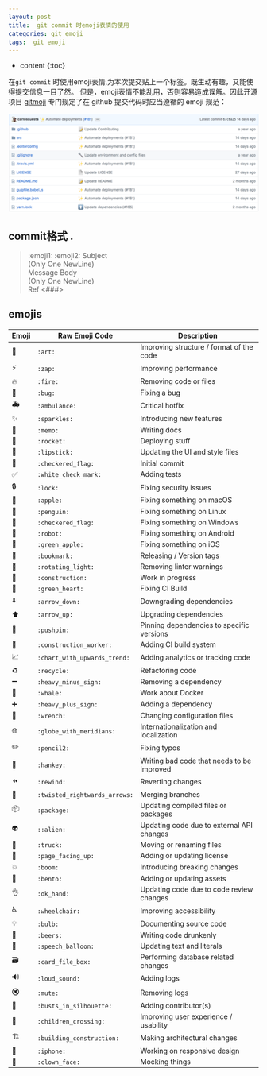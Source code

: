 ```yaml
---
layout: post
title:  git commit 时emoji表情的使用
categories: git emoji 
tags:  git emoji
---
```


* content
{:toc}


在`git commit` 时使用emoji表情,为本次提交贴上一个标签。既生动有趣，又能使得提交信息一目了然。
但是，emoji表情不能乱用，否则容易造成误解。因此开源项目 [gitmoji](https://gitmojicarloscuestame/) 专门规定了在 github 提交代码时应当遵循的 emoji 规范：

![](/assets/images/20180128001.png)




## commit格式 . 
>:emoji1: :emoji2: Subject   
>(Only One NewLine)   
>Message Body  
>(Only One NewLine)   
>Ref <###>   


## emojis

| Emoji | Raw Emoji Code                | Description                              |
| ----- | ----------------------------- | ---------------------------------------- |
| 🎨    | `:art:`                       | Improving structure / format of the code |
| ⚡️    | `:zap:`                       | Improving performance                    |
| 🔥    | `:fire:`                      | Removing code or files                   |
| 🐛    | `:bug:`                       | Fixing a bug                             |
| 🚑    | `:ambulance:`                 | Critical hotfix                          |
| ✨     | `:sparkles:`                  | Introducing new features                 |
| 📝    | `:memo:`                      | Writing docs                             |
| 🚀    | `:rocket:`                    | Deploying stuff                          |
| 💄    | `:lipstick:`                  | Updating the UI and style files          |
| 🎉    | `:checkered_flag:`            | Initial commit                           |
| ✅     | `:white_check_mark:`          | Adding tests                             |
| 🔒    | `:lock:`                      | Fixing security issues                   |
| 🍎    | `:apple:`                     | Fixing something on macOS                |
| 🐧    | `:penguin:`                   | Fixing something on Linux                |
| 🏁    | `:checkered_flag:`            | Fixing something on Windows              |
| 🤖    | `:robot:`                     | Fixing something on Android              |
| 🍏    | `:green_apple:`               | Fixing something on iOS                  |
| 🔖    | `:bookmark:`                  | Releasing / Version tags                 |
| 🚨    | `:rotating_light:`            | Removing linter warnings                 |
| 🚧    | `:construction:`              | Work in progress                         |
| 💚    | `:green_heart:`               | Fixing CI Build                          |
| ⬇️    | `:arrow_down:`                | Downgrading dependencies                 |
| ⬆️    | `:arrow_up:`                  | Upgrading dependencies                   |
| 📌    | `:pushpin:`                   | Pinning dependencies to specific versions |
| 👷    | `:construction_worker:`       | Adding CI build system                   |
| 📈    | `:chart_with_upwards_trend:`  | Adding analytics or tracking code        |
| ♻️    | `:recycle:`                   | Refactoring code                         |
| ➖     | `:heavy_minus_sign:`          | Removing a dependency                    |
| 🐳    | `:whale:`                     | Work about Docker                        |
| ➕     | `:heavy_plus_sign:`           | Adding a dependency                      |
| 🔧    | `:wrench:`                    | Changing configuration files             |
| 🌐    | `:globe_with_meridians:`      | Internationalization and localization    |
| ✏️    | `:pencil2:`                   | Fixing typos                             |
| 💩    | `:hankey:`                    | Writing bad code that needs to be improved |
| ⏪     | `:rewind:`                    | Reverting changes                        |
| 🔀    | `:twisted_rightwards_arrows:` | Merging branches                         |
| 📦    | `:package:`                   | Updating compiled files or packages      |
| 👽    | `::alien:`                    | Updating code due to external API changes |
| 🚚    | `:truck:`                     | Moving or renaming files                 |
| 📄    | `:page_facing_up:`            | Adding or updating license               |
| 💥    | `:boom:`                      | Introducing breaking changes             |
| 🍱    | `:bento:`                     | Adding or updating assets                |
| 👌    | `:ok_hand:`                   | Updating code due to code review changes |
| ♿️    | `:wheelchair:`                | Improving accessibility                  |
| 💡    | `:bulb:`                      | Documenting source code                  |
| 🍻    | `:beers:`                     | Writing code drunkenly                   |
| 💬    | `:speech_balloon:`            | Updating text and literals               |
| 🗃    | `:card_file_box:`             | Performing database related changes      |
| 🔊    | `:loud_sound:`                | Adding logs                              |
| 🔇    | `:mute:`                      | Removing logs                            |
| 👥    | `:busts_in_silhouette:`       | Adding contributor(s)                    |
| 🚸    | `:children_crossing:`         | Improving user experience / usability    |
| 🏗    | `:building_construction:`     | Making architectural changes             |
| 📱    | `:iphone:`                    | Working on responsive design             |
| 🤡    | `:clown_face:`                | Mocking things                           |
